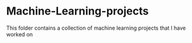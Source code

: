 # Machine-Learning-projects
This folder contains a collection of machine learning projects that I have worked on
